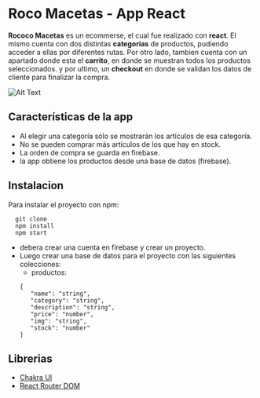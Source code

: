 
# Roco Macetas - App React

**Rococo Macetas** es un ecommerse, el cual fue realizado con **react**. El mismo cuenta con dos distintas **categorias** de productos, pudiendo acceder a ellas por diferentes rutas. Por otro lado, tambien cuenta con un apartado donde esta el **carrito**, en donde se muestran todos los productos seleccionados. y por ultimo, un **checkout** en donde se validan los datos de cliente para finalizar la compra.

![Alt Text](https://github.com/KernAgustin/imagenes-videos-gifs/blob/master/Rococo-Macetas-Proyecto.gif?raw=true)


## Características de la app
- Al elegir una categoría sólo se mostrarán los artículos de esa categoría.
- No se pueden comprar más artículos de los que hay en stock.
- La orden de compra se guarda en firebase.
- la app obtiene los productos desde una base de datos (firebase).

## Instalacion

Para instalar el proyecto con npm:
```
  git clone 
  npm install
  npm start
```
- debera crear una cuenta en firebase y crear un proyecto.
- Luego crear una base de datos para el proyecto con las siguientes colecciones:
  - productos:
   ```
   {
      "name": "string",
      "category": "string",
      "description": "string",
      "price": "number",
      "img": "string",
      "stock": "number"
   }
  ```

## Librerias

 - [Chakra UI](https://chakra-ui.com)
 - [React Router DOM](https://www.npmjs.com/package/react-router-dom)